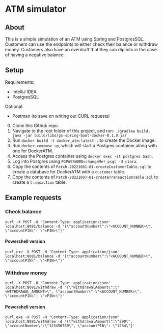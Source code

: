# ATM simulator

## About

This is a simple simulation of an ATM using Spring and PostgresSQL. Customers can use the endpoints to either check
their balance or withdraw money. Customers also have an overdraft that they can dip into in the case of having a 
negative balance.

## Setup

Requirements:
* IntelliJ IDEA
* PostgresSQL

Optional:
* Postman (to save on writing out CURL requests)

0. Clone this Github repo.
1. Navigate to the root folder of this project, and run:
   ```./gradlew build; java -jar build/libs/gs-spring-boot-docker-0.1.0.jar```
2. Run ```docker build -t docker_atm:latest .``` to create the Docker image.
3. Run ```docker-compose up```, which will start a Postgres container along with one for DockerATM.
4. Access the Postgres container using ```docker exec -it postgres bash```.
5. Log into Postgres using ``PGPASSWORD=changeMe! psql -U ciara``.
6. Copy the contents of `Patch-20221001-01-createCustomerTable.sql` to create a database for DockerATM with a 
`customer` table.
7. Copy the contents of `Patch-20221007-01-createTransactionTable.sql` to create a `transaction` table.


## Example requests

### Check balance
```curl -X POST -H 'Content-Type: application/json' localhost:8081/balance -d '{\"accountNumber\":\"<ACCOUNT_NUMBER>\", \"accountPIN\": \"<PIN>\"}'```

#### Powershell version
```curl.exe -X POST -H 'Content-Type: application/json' localhost:8081/balance -d '{\"accountNumber\":\"<ACCOUNT_NUMBER>\", \"accountPIN\": \"<PIN>\"}'```

### Withdraw money
```curl -X POST -H 'Content-Type: application/json' localhost:8081/withdraw -d '{\"withdrawalAmount\":\"<WITHDRAWAL_AMOUNT>\", \"accountNumber\":\"<ACCOUNT_NUMBER>\", \"accountPIN\": \"<PIN>\"}'```

#### Powershell version
```curl.exe -X POST -H "Content-Type: application/json" localhost:8081/withdraw -d '{\"withdrawalAmount\":\"290\", \"accountNumber\":\"123456789\", \"accountPIN\": \"1234\"}'```
